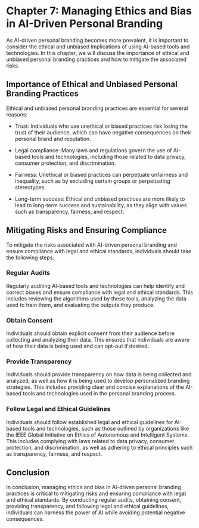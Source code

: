 Chapter 7: Managing Ethics and Bias in AI-Driven Personal Branding
==================================================================

As AI-driven personal branding becomes more prevalent, it is important to consider the ethical and unbiased implications of using AI-based tools and technologies. In this chapter, we will discuss the importance of ethical and unbiased personal branding practices and how to mitigate the associated risks.

Importance of Ethical and Unbiased Personal Branding Practices
--------------------------------------------------------------

Ethical and unbiased personal branding practices are essential for several reasons:

* Trust: Individuals who use unethical or biased practices risk losing the trust of their audience, which can have negative consequences on their personal brand and reputation.

* Legal compliance: Many laws and regulations govern the use of AI-based tools and technologies, including those related to data privacy, consumer protection, and discrimination.

* Fairness: Unethical or biased practices can perpetuate unfairness and inequality, such as by excluding certain groups or perpetuating stereotypes.

* Long-term success: Ethical and unbiased practices are more likely to lead to long-term success and sustainability, as they align with values such as transparency, fairness, and respect.

Mitigating Risks and Ensuring Compliance
----------------------------------------

To mitigate the risks associated with AI-driven personal branding and ensure compliance with legal and ethical standards, individuals should take the following steps:

### Regular Audits

Regularly auditing AI-based tools and technologies can help identify and correct biases and ensure compliance with legal and ethical standards. This includes reviewing the algorithms used by these tools, analyzing the data used to train them, and evaluating the outputs they produce.

### Obtain Consent

Individuals should obtain explicit consent from their audience before collecting and analyzing their data. This ensures that individuals are aware of how their data is being used and can opt-out if desired.

### Provide Transparency

Individuals should provide transparency on how data is being collected and analyzed, as well as how it is being used to develop personalized branding strategies. This includes providing clear and concise explanations of the AI-based tools and technologies used in the personal branding process.

### Follow Legal and Ethical Guidelines

Individuals should follow established legal and ethical guidelines for AI-based tools and technologies, such as those outlined by organizations like the IEEE Global Initiative on Ethics of Autonomous and Intelligent Systems. This includes complying with laws related to data privacy, consumer protection, and discrimination, as well as adhering to ethical principles such as transparency, fairness, and respect.

Conclusion
----------

In conclusion, managing ethics and bias in AI-driven personal branding practices is critical to mitigating risks and ensuring compliance with legal and ethical standards. By conducting regular audits, obtaining consent, providing transparency, and following legal and ethical guidelines, individuals can harness the power of AI while avoiding potential negative consequences.
